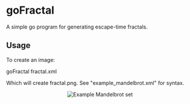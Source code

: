 goFractal
=========

A simple go program for generating escape-time fractals.

Usage
-----
To create an image:

goFractal fractal.xml

Which will create fractal.png. See "example\_mandelbrot.xml" for syntax.

<p align="center">
  <img src="https://raw.github.com/Logibox/goFractal/master/example.png?raw=true" alt="Example Mandelbrot set"/>
</p>

